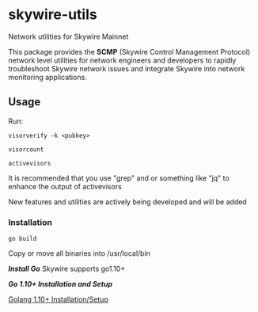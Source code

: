 # skywire-utils
Network utilities for Skywire Mainnet

This package provides the **SCMP** (Skywire Control Management Protocol) network level utilities for network engineers and developers to rapidly troubleshoot Skywire network issues and integrate Skywire into network monitoring applications. 

## Usage
Run:

```visorverify -k <pubkey>```

```visorcount```

```activevisors```

It is recommended that you use "grep" and or something like "jq" to enhance the output of activevisors

New features and utilities are actively being developed and will be added

### Installation

```go build```

Copy or move all binaries into /usr/local/bin


***Install Go***
Skywire supports go1.10+

***Go 1.10+ Installation and Setup***

[Golang 1.10+ Installation/Setup](https://github.com/devzone777/skycoin/blob/develop/INSTALLATION.md)
